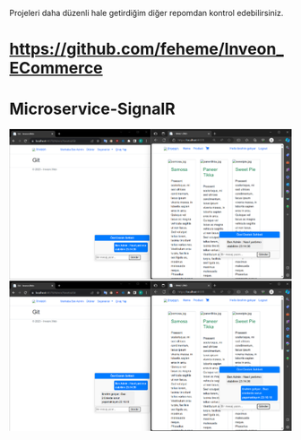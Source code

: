 Projeleri daha düzenli hale getirdiğim diğer repomdan kontrol edebilirsiniz.
# https://github.com/feheme/Inveon_ECommerce


# Microservice-SignalR
![Açıklama](https://github.com/feheme/Microservice-SignalR/blob/master/real-time-chat-1.png)
![Açıklama](https://github.com/feheme/Microservice-SignalR/blob/master/real-time-chat-2.png)


